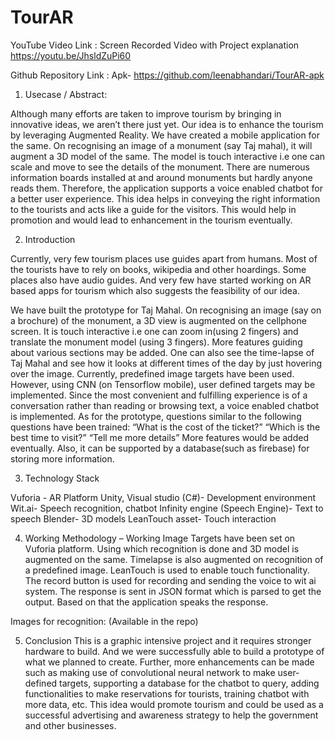 # TourAR

YouTube Video Link :
Screen Recorded Video with Project explanation
https://youtu.be/JhsldZuPi60

Github Repository Link :
Apk- https://github.com/leenabhandari/TourAR-apk

1. Usecase / Abstract:

Although many efforts are taken to improve tourism by bringing in innovative ideas, we aren’t there just yet. Our idea is to enhance the tourism by leveraging Augmented Reality. We have created a mobile application for the same. On recognising an image of a monument (say Taj mahal), it will augment a 3D model of the same. The model is touch interactive i.e one can scale and move to see the details of the monument. There are numerous information boards installed at and around monuments but hardly anyone reads them. Therefore, the application supports a voice enabled chatbot for a better user experience. This idea helps in conveying the right information to the tourists and acts like a guide for the visitors. This would help in promotion and would lead to enhancement in the tourism eventually.

2. Introduction 

Currently, very few tourism places use guides apart from humans. Most of the tourists have to rely on books, wikipedia and other hoardings. Some places also have audio guides. And very few have started working on AR based apps for tourism which also suggests the feasibility of our idea.

We have built the prototype for Taj Mahal. On recognising an image (say on a brochure) of the monument, a 3D view is augmented on the cellphone screen. It is touch interactive i.e one can zoom in(using 2 fingers) and translate the monument model (using 3 fingers). More features guiding about various sections may be added. 
One can also see the time-lapse of Taj Mahal and see how it looks at different times of the day by just hovering over the image. Currently, predefined image targets have been used. However, using CNN (on Tensorflow mobile), user defined targets may be implemented.
Since the most convenient and fulfilling experience is of a conversation rather than reading or browsing text, a voice enabled chatbot is implemented. As for the prototype, questions similar to the following questions have been trained:
“What is the cost of the ticket?”
“Which is the best time to visit?”
“Tell me more details”
More features would be added eventually. Also, it can be supported by a database(such as firebase) for storing more information. 


3. Technology Stack 

Vuforia - AR Platform
Unity, Visual studio (C#)- Development environment
Wit.ai- Speech recognition, chatbot
Infinity engine (Speech Engine)- Text to speech
Blender- 3D models
LeanTouch asset- Touch interaction

4. Working Methodology –
Working
Image Targets have been set on Vuforia platform. Using which recognition is done and 3D model is augmented on the same. Timelapse is also augmented on recognition of a predefined image. LeanTouch is used to enable touch functionality.
The record button is used for recording and sending the voice to wit ai system. The response is sent in JSON format which is parsed to get the output. Based on that the application speaks the response. 



Images for recognition: (Available in the repo)



5. Conclusion
This is a graphic intensive project and it requires stronger hardware to build. And we were successfully able to build a prototype of what we planned to create. Further, more enhancements can be made such as making use of convolutional neural network to make user-defined targets, supporting a database for the chatbot to query, adding functionalities to make reservations for tourists, training chatbot with more data, etc. This idea would promote tourism and could be used as a successful advertising and awareness strategy to help the government and other businesses. 
